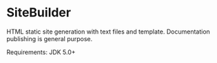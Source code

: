 # SiteBuilder
HTML static site generation with text files and template. Documentation publishing is general purpose.

Requirements: JDK 5.0+
